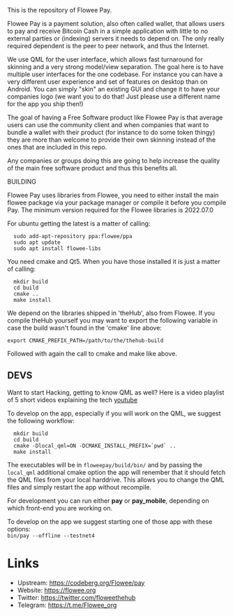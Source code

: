 This is the repository of Flowee Pay.

Flowee Pay is a payment solution, also often called wallet, that allows
users to pay and receive Bitcoin Cash in a simple application with little
to no external parties or (indexing) servers it needs to depend on.
The only really required dependent is the peer to peer network, and thus
the Internet.

We use QML for the user interface, which allows fast turnaround for
skinning and a very strong model/view separation. The goal here is to have
multiple user interfaces for the one codebase. For instance you can have
a very different user experience and set of features on desktop than on
Android. You can simply "skin" an existing GUI and change it to have your
companies logo (we want you to do that! Just please use a different name
for the app you ship then!)


The goal of having a Free Software product like Flowee Pay is that average
users can use the community client and when companies that want to bundle a
wallet with their product (for instance to do some token thingy) they are
more than welcome to provide their own skinning instead of the ones that
are included in this repo.

Any companies or groups doing this are going to help increase the quality
of the main free software product and thus this benefits all.


BUILDING

Flowee Pay uses libraries from Flowee, you need to
either install the main flowee package via your package manager
or compile it before you compile Pay.
The minimum version required for the Flowee libraries is 2022.07.0

For ubuntu getting the latest is a matter of calling:

```
  sudo add-apt-repository ppa:flowee/ppa
  sudo apt update
  sudo apt install flowee-libs
```

You need cmake and Qt5. When you have those installed it is just a matter
of calling:

```
  mkdir build
  cd build
  cmake ..
  make install
```

We depend on the libraries shipped in 'theHub', also from Flowee.
If you compile theHub yourself you may want to export the
following variable in case the build wasn't found in the 'cmake' line above:

    export CMAKE_PREFIX_PATH=/path/to/the/thehub-build

Followed with again the call to cmake and make like above.


## DEVS

Want to start Hacking, getting to know QML as well? Here is a video playlist of 5 short
videos explaining the tech [youtube](https://www.youtube.com/playlist?list=PL6CJYn40gN6h3usMQY3BSZJs08isz3jqa)

To develop on the app, especially if you will work on the QML, we suggest the
following workflow:

```
  mkdir build
  cd build
  cmake -Dlocal_qml=ON -DCMAKE_INSTALL_PREFIX=`pwd` ..
  make install
```

The executables will be in `floweepay/build/bin/` and by passing the `local_qml`
additional
cmake option the app will renember that it should fetch the QML files from
your local harddrive. This allows you to change the QML files and simply
restart the app without recompile.

For development you can run either **pay** or **pay_mobile**, depending on which
front-end you are working on.

To develop on the app we suggest starting one of those app with these
options:  
`bin/pay --offline --testnet4`


# Links

* Upstream: https://codeberg.org/Flowee/pay
* Website: https://flowee.org
* Twitter: https://twitter.com/floweethehub
* Telegram: https://t.me/Flowee_org
